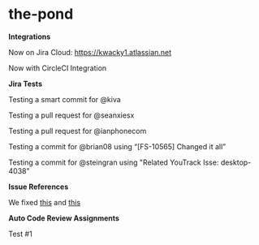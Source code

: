 # the-pond

**Integrations**

Now on Jira Cloud: https://kwacky1.atlassian.net

Now with CircleCI Integration

**Jira Tests**

Testing a smart commit for @kiva

Testing a pull request for @seanxiesx

Testing a pull request for @ianphonecom

Testing a commit for @brian08 using “[FS-10565] Changed it all”

Testing a commit for @steingran using "Related YouTrack Isse: desktop-4038"

**Issue References** 

We fixed [this](https://github.com/goosesnest/the-pond/issues/7) and [this](https://github.com/goosesnest/the-pond/issues/8)

**Auto Code Review Assignments**

Test #1
